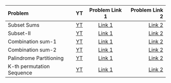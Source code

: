 | Problem | YT | Problem Link 1 | Problem Link 2 |
| :--- | :---: | :---: | ---: |
| Subset Sums | [YT](https://youtu.be/rYkfBRtMJr8) |	[Link 1](https://www.codingninjas.com/codestudio/problems/subset-sum_3843086?topList=striver-sde-sheet-problems&utm_source=striver&utm_medium=website) | [Link 2](https://practice.geeksforgeeks.org/problems/subset-sums2234/1) |
| Subset-II | [YT](https://youtu.be/RIn3gOkbhQE) |	[Link 1](https://www.codingninjas.com/codestudio/problems/unique-subsets_3625236?topList=striver-sde-sheet-problems&utm_source=striver&utm_medium=website) | [Link 2](https://leetcode.com/problems/subsets-ii/) |
| Combination sum-1 | [YT](https://youtu.be/OyZFFqQtu98) |	[Link 1](https://www.codingninjas.com/codestudio/problems/759331?topList=striver-sde-sheet-problems&utm_source=striver&utm_medium=website) | [Link 2](https://leetcode.com/problems/combination-sum/) |
| Combination sum-2 | [YT](https://youtu.be/G1fRTGRxXU8) |	[Link 1](https://www.codingninjas.com/codestudio/problems/1112622?topList=striver-sde-sheet-problems&utm_source=striver&utm_medium=website) | [Link 2](https://leetcode.com/problems/combination-sum-ii/) |
| Palindrome Partitioning | [YT](https://youtu.be/WBgsABoClE0) |	[Link 1](https://www.codingninjas.com/codestudio/problems/799931?topList=striver-sde-sheet-problems&utm_source=striver&utm_medium=website) | [Link 2](https://leetcode.com/problems/palindrome-partitioning/) |
| K-th permutation Sequence | [YT](https://youtu.be/wT7gcXLYoao) |	[Link 1](https://www.codingninjas.com/codestudio/problems/1112626?topList=striver-sde-sheet-problems&utm_source=striver&utm_medium=website) | [Link 2](https://leetcode.com/problems/permutation-sequence/) |
